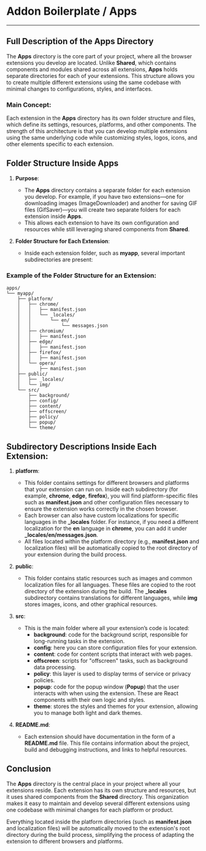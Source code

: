 # Addon Boilerplate / Apps

---

## Full Description of the **Apps** Directory

The **Apps** directory is the core part of your project, where all the browser extensions you develop are located. Unlike **Shared**, which contains components and modules shared across all extensions, **Apps** holds separate directories for each of your extensions. This structure allows you to create multiple different extensions using the same codebase with minimal changes to configurations, styles, and interfaces.

### Main Concept:
Each extension in the **Apps** directory has its own folder structure and files, which define its settings, resources, platforms, and other components. The strength of this architecture is that you can develop multiple extensions using the same underlying code while customizing styles, logos, icons, and other elements specific to each extension.


## Folder Structure Inside **Apps**

1. **Purpose**:
    - The **Apps** directory contains a separate folder for each extension you develop. For example, if you have two extensions—one for downloading images (ImageDownloader) and another for saving GIF files (GifSaver)—you will create two separate folders for each extension inside **Apps**.
    - This allows each extension to have its own configuration and resources while still leveraging shared components from **Shared**.

2. **Folder Structure for Each Extension**:
    - Inside each extension folder, such as **myapp**, several important subdirectories are present:


### Example of the Folder Structure for an Extension:

```
apps/
└── myapp/
    ├── platform/
    │   ├── chrome/
    │   │   ├── manifest.json
    │   │   └── _locales/
    │   │       └── en/
    │   │           └── messages.json
    │   ├── chromium/
    │   │   ├── manifest.json
    │   ├── edge/
    │   │   ├── manifest.json
    │   ├── firefox/
    │   │   ├── manifest.json
    │   └── opera/
    │       ├── manifest.json
    ├── public/
    │   ├── _locales/
    │   └── img/
    └── src/
        ├── background/
        ├── config/
        ├── content/
        ├── offscreen/
        ├── policy/
        ├── popup/
        └── theme/
```

## Subdirectory Descriptions Inside Each Extension:

1. **platform**:
    - This folder contains settings for different browsers and platforms that your extension can run on. Inside each subdirectory (for example, **chrome**, **edge**, **firefox**), you will find platform-specific files such as **manifest.json** and other configuration files necessary to ensure the extension works correctly in the chosen browser.
    - Each browser can also have custom localizations for specific languages in the **_locales** folder. For instance, if you need a different localization for the **en** language in **chrome**, you can add it under **_locales/en/messages.json**.
    - All files located within the platform directory (e.g., **manifest.json** and localization files) will be automatically copied to the root directory of your extension during the build process.

2. **public**:
    - This folder contains static resources such as images and common localization files for all languages. These files are copied to the root directory of the extension during the build. The **_locales** subdirectory contains translations for different languages, while **img** stores images, icons, and other graphical resources.

3. **src**:
    - This is the main folder where all your extension’s code is located:
        - **background**: code for the background script, responsible for long-running tasks in the extension.
        - **config**: here you can store configuration files for your extension.
        - **content**: code for content scripts that interact with web pages.
        - **offscreen**: scripts for "offscreen" tasks, such as background data processing.
        - **policy**: this layer is used to display terms of service or privacy policies.
        - **popup**: code for the popup window (**Popup**) that the user interacts with when using the extension. These are React components with their own logic and styles.
        - **theme**: stores the styles and themes for your extension, allowing you to manage both light and dark themes.

4. **README.md**:
    - Each extension should have documentation in the form of a **README.md** file. This file contains information about the project, build and debugging instructions, and links to helpful resources.

## Conclusion

The **Apps** directory is the central place in your project where all your extensions reside. Each extension has its own structure and resources, but it uses shared components from the **Shared** directory. This organization makes it easy to maintain and develop several different extensions using one codebase with minimal changes for each platform or product.

Everything located inside the platform directories (such as **manifest.json** and localization files) will be automatically moved to the extension's root directory during the build process, simplifying the process of adapting the extension to different browsers and platforms.